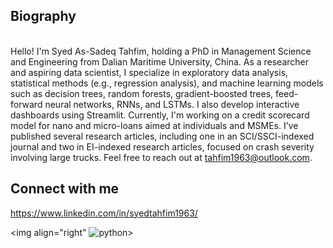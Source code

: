 ## Biography
<br>Hello! I'm Syed As-Sadeq Tahfim, holding a PhD in Management Science and Engineering from Dalian Maritime University, China. As a researcher and aspiring data scientist, I specialize in exploratory data analysis, statistical methods (e.g., regression analysis), and machine learning models such as decision trees, random forests, gradient-boosted trees, feed-forward neural networks, RNNs, and LSTMs. I also develop interactive dashboards using Streamlit. Currently, I'm working on a credit scorecard model for nano and micro-loans aimed at individuals and MSMEs. I’ve published several research articles, including one in an SCI/SSCI-indexed journal and two in EI-indexed research articles, focused on crash severity involving large trucks. Feel free to reach out at tahfim1963@outlook.com.<br/>

## Connect with me
https://www.linkedin.com/in/syedtahfim1963/

<img align="right" ![python](https://github.com/user-attachments/assets/76be4764-73e7-4360-8369-709e1428fb37)>
